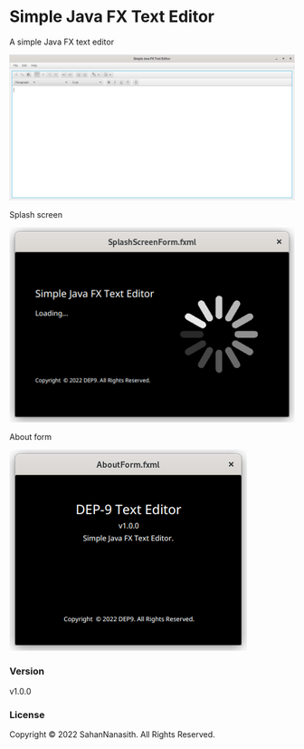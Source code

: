 # Simple Java FX Text Editor

A simple Java FX text editor

![](asset/1.png)

Splash screen

![](asset/2.png)

About form

![](asset/3.png)

### Version
v1.0.0

### License
Copyright &copy; 2022 SahanNanasith. All Rights Reserved.
